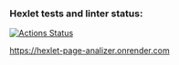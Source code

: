 ### Hexlet tests and linter status:
[![Actions Status](https://github.com/kadykovev/php-project-9/actions/workflows/hexlet-check.yml/badge.svg)](https://github.com/kadykovev/php-project-9/actions)

https://hexlet-page-analizer.onrender.com